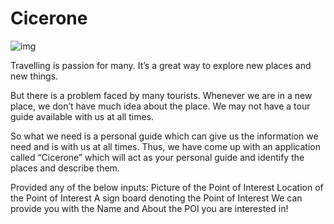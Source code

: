 # Cicerone
![img](https://user-images.githubusercontent.com/44942105/113931746-e2a94500-9803-11eb-8d07-04d14bcc5ca5.png)


Travelling is passion for many. It’s a great way to explore new places and new things.

But there is a problem faced by many tourists. Whenever we are in a new place, we don’t have much idea about the place. We may not have a tour guide available with us at all times.

So what we need is a personal guide which can give us the information we need and is with us at all times. 
Thus, we have come up with an application called “Cicerone” which will act as your personal guide and identify the places and describe them.

Provided any of the below inputs:
  Picture of the Point of Interest
  Location of the Point of Interest
  A sign board denoting the Point of Interest
We can provide you with the Name and About the POI you are interested in!
